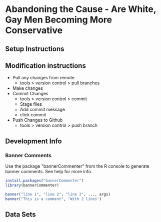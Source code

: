 # Abandoning the Cause - Are White, Gay Men Becoming More Conservative

## Setup Instructions

## Modification instructions

- Pull any changes from remote
  - tools > version control > pull branches
- Make changes
- Commit Changes
  - tools > version control > commit
  - Stage files
  - Add commit message
  - click commit
- Push Changes to Github
  - tools > version control > push branch

## Development Info


### Banner Comments

Use the package "bannerCommenter" from the R console to generate banner comments. See help for more info.

``` R
install.packages("bannerCommenter")
library(bannerCommenter)

banner("line 1", "line 2", "line 3", ..., args)
banner("This is a comment", "With 2 lines")

```

## Data Sets


